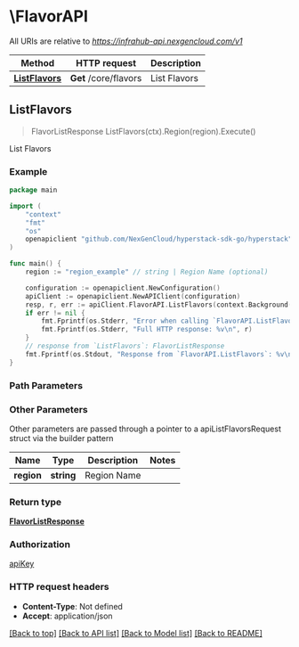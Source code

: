 # \FlavorAPI

All URIs are relative to *https://infrahub-api.nexgencloud.com/v1*

Method | HTTP request | Description
------------- | ------------- | -------------
[**ListFlavors**](FlavorAPI.md#ListFlavors) | **Get** /core/flavors | List Flavors



## ListFlavors

> FlavorListResponse ListFlavors(ctx).Region(region).Execute()

List Flavors



### Example

```go
package main

import (
	"context"
	"fmt"
	"os"
	openapiclient "github.com/NexGenCloud/hyperstack-sdk-go/hyperstack"
)

func main() {
	region := "region_example" // string | Region Name (optional)

	configuration := openapiclient.NewConfiguration()
	apiClient := openapiclient.NewAPIClient(configuration)
	resp, r, err := apiClient.FlavorAPI.ListFlavors(context.Background()).Region(region).Execute()
	if err != nil {
		fmt.Fprintf(os.Stderr, "Error when calling `FlavorAPI.ListFlavors``: %v\n", err)
		fmt.Fprintf(os.Stderr, "Full HTTP response: %v\n", r)
	}
	// response from `ListFlavors`: FlavorListResponse
	fmt.Fprintf(os.Stdout, "Response from `FlavorAPI.ListFlavors`: %v\n", resp)
}
```

### Path Parameters



### Other Parameters

Other parameters are passed through a pointer to a apiListFlavorsRequest struct via the builder pattern


Name | Type | Description  | Notes
------------- | ------------- | ------------- | -------------
 **region** | **string** | Region Name | 

### Return type

[**FlavorListResponse**](FlavorListResponse.md)

### Authorization

[apiKey](../README.md#apiKey)

### HTTP request headers

- **Content-Type**: Not defined
- **Accept**: application/json

[[Back to top]](#) [[Back to API list]](../README.md#documentation-for-api-endpoints)
[[Back to Model list]](../README.md#documentation-for-models)
[[Back to README]](../README.md)

